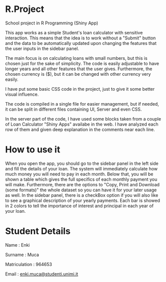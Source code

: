 # R.Project
School project in R Programming (Shiny App)

This app works as a simple Student's loan calculator with sensitive interaction. This means that the idea is to work without a "Submit" button and the data to be automatically updated upon changing the features that the user inputs in the sidebar panel.

The main focus is on calculating loans with small numbers, but this is chosen just for the sake of simplicity. The code is easily adjustable to have longer years and all other features that the user gives. Furthermore, the chosen currency is ($), but it can be changed with other currency very easily.

I have put some basic CSS code in the project, just to give it some better visual influence.

The code is compiled in a single file for easier management, but if needed, it can be split in different files containing UI, Server and even CSS.

In the server part of the code, I have used some blocks taken from a couple of Loan Calculator "Shiny Apps" availabe in the web. I have analyzed each row of them and given deep explanation in the comments near each line. 


# How to use it
When you open the app, you should go to the sidebar panel in the left side and fill the details of your loan. The system will immediately calculate how much money you will need to pay in each month. Below that, you will be shown a table which gives the full specifics of each monthly payment you will make. Furthermore, there are the options to "Copy, Print and Download (some formats)" the whole dataset so you can have it for your later usage as well.
In the sidebar panel, there is a checkBox option if you will also like to see a graphical description of your yearly payments. Each bar is showed in 2 colors to tell the importance of interest and principal in each year of your loan. 


# Student Details
Name : Enki

Surname : Muca

Matriculation : 964653

Email : enki.muca@studenti.unimi.it

